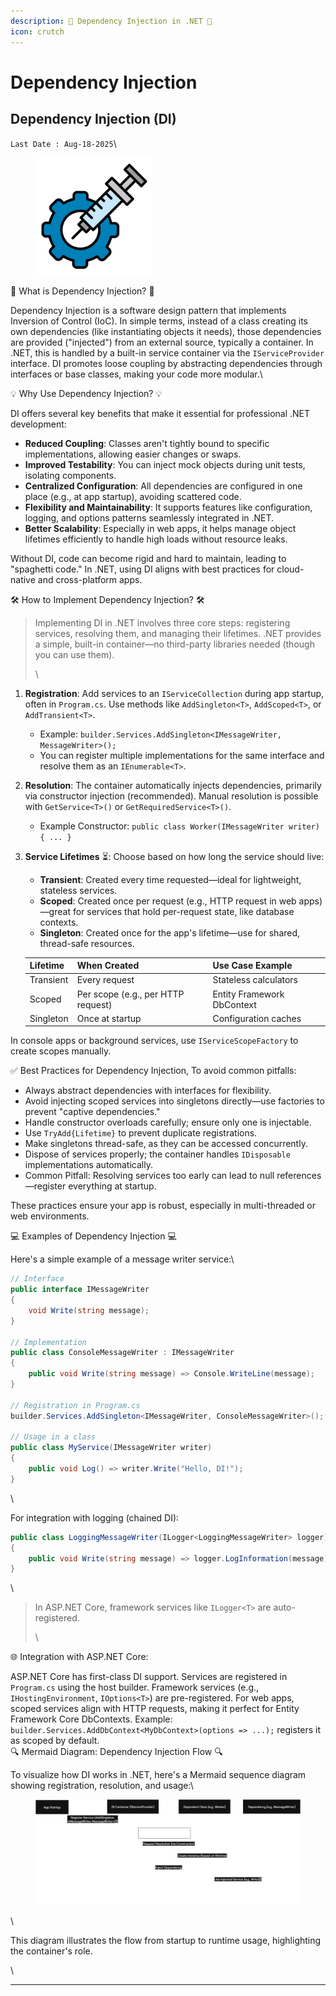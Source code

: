 ```yaml
---
description: 🚀 Dependency Injection in .NET 🚀
icon: crutch
---
```


# Dependency Injection

## Dependency Injection (DI)

`Last Date : Aug-18-2025`\


<div align="left"><figure><img src="https://raw.githubusercontent.com/sr-ganesh-ram/Learning.Contents/main/img/dot-net/dependency-injection.png" alt="" width="188"><figcaption></figcaption></figure></div>

📖 What is Dependency Injection? 📖

Dependency Injection is a software design pattern that implements Inversion of Control (IoC). In simple terms, instead of a class creating its own dependencies (like instantiating objects it needs), those dependencies are provided ("injected") from an external source, typically a container. In .NET, this is handled by a built-in service container via the `IServiceProvider` interface. DI promotes loose coupling by abstracting dependencies through interfaces or base classes, making your code more modular.\


💡 Why Use Dependency Injection? 💡

DI offers several key benefits that make it essential for professional .NET development:

* **Reduced Coupling**: Classes aren't tightly bound to specific implementations, allowing easier changes or swaps.
* **Improved Testability**: You can inject mock objects during unit tests, isolating components.
* **Centralized Configuration**: All dependencies are configured in one place (e.g., at app startup), avoiding scattered code.
* **Flexibility and Maintainability**: It supports features like configuration, logging, and options patterns seamlessly integrated in .NET.
* **Better Scalability**: Especially in web apps, it helps manage object lifetimes efficiently to handle high loads without resource leaks.

Without DI, code can become rigid and hard to maintain, leading to "spaghetti code." In .NET, using DI aligns with best practices for cloud-native and cross-platform apps.

🛠️ How to Implement Dependency Injection? 🛠️

> Implementing DI in .NET involves three core steps: registering services, resolving them, and managing their lifetimes. .NET provides a simple, built-in container—no third-party libraries needed (though you can use them).
>
> \
>

1. **Registration**: Add services to an `IServiceCollection` during app startup, often in `Program.cs`. Use methods like `AddSingleton<T>`, `AddScoped<T>`, or `AddTransient<T>`.
   * Example: `builder.Services.AddSingleton<IMessageWriter, MessageWriter>();`
   * You can register multiple implementations for the same interface and resolve them as an `IEnumerable<T>`.
2. **Resolution**: The container automatically injects dependencies, primarily via constructor injection (recommended). Manual resolution is possible with `GetService<T>()` or `GetRequiredService<T>()`.
   * Example Constructor: `public class Worker(IMessageWriter writer) { ... }`
3.  **Service Lifetimes** ⏳: Choose based on how long the service should live:

    * **Transient**: Created every time requested—ideal for lightweight, stateless services.
    * **Scoped**: Created once per request (e.g., HTTP request in web apps)—great for services that hold per-request state, like database contexts.
    * **Singleton**: Created once for the app's lifetime—use for shared, thread-safe resources.

    | Lifetime  | When Created                       | Use Case Example           |
    | --------- | ---------------------------------- | -------------------------- |
    | Transient | Every request                      | Stateless calculators      |
    | Scoped    | Per scope (e.g., per HTTP request) | Entity Framework DbContext |
    | Singleton | Once at startup                    | Configuration caches       |

In console apps or background services, use `IServiceScopeFactory` to create scopes manually.

✅ Best Practices for Dependency Injection, To avoid common pitfalls:

* Always abstract dependencies with interfaces for flexibility.
* Avoid injecting scoped services into singletons directly—use factories to prevent "captive dependencies."
* Handle constructor overloads carefully; ensure only one is injectable.
* Use `TryAdd{Lifetime}` to prevent duplicate registrations.
* Make singletons thread-safe, as they can be accessed concurrently.
* Dispose of services properly; the container handles `IDisposable` implementations automatically.
* Common Pitfall: Resolving services too early can lead to null references—register everything at startup.

These practices ensure your app is robust, especially in multi-threaded or web environments.

💻 Examples of Dependency Injection 💻

Here's a simple example of a message writer service:\


```csharp
// Interface
public interface IMessageWriter
{
    void Write(string message);
}

// Implementation
public class ConsoleMessageWriter : IMessageWriter
{
    public void Write(string message) => Console.WriteLine(message);
}

// Registration in Program.cs
builder.Services.AddSingleton<IMessageWriter, ConsoleMessageWriter>();

// Usage in a class
public class MyService(IMessageWriter writer)
{
    public void Log() => writer.Write("Hello, DI!");
}
```

\


For integration with logging (chained DI):

```csharp
public class LoggingMessageWriter(ILogger<LoggingMessageWriter> logger) : IMessageWriter
{
    public void Write(string message) => logger.LogInformation(message);
}
```

\


> In ASP.NET Core, framework services like `ILogger<T>` are auto-registered.
>
> \
>

🌐 Integration with ASP.NET Core:

ASP.NET Core has first-class DI support. Services are registered in `Program.cs` using the host builder. Framework services (e.g., `IHostingEnvironment`, `IOptions<T>`) are pre-registered. For web apps, scoped services align with HTTP requests, making it perfect for Entity Framework Core DbContexts. Example: `builder.Services.AddDbContext<MyDbContext>(options => ...);` registers it as scoped by default.\
🔍 Mermaid Diagram: Dependency Injection Flow 🔍

To visualize how DI works in .NET, here's a Mermaid sequence diagram showing registration, resolution, and usage:\


<figure><img src="../../.gitbook/assets/di-aug-23.png" alt=""><figcaption></figcaption></figure>

\


This diagram illustrates the flow from startup to runtime usage, highlighting the container's role.



\


***
